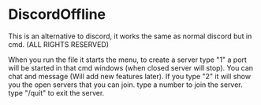 # DiscordOffline
This is an alternative to discord, it works the same as normal discord but in cmd. (ALL RIGHTS RESERVED)

When you run the file it starts the menu, to create a server type "1" a port will be started in that cmd windows (when closed server will stop). You can chat and message (Will add new features later). If you type "2" it will show you the open servers that you can join. type a number to join the server. type "/quit" to exit the server.
